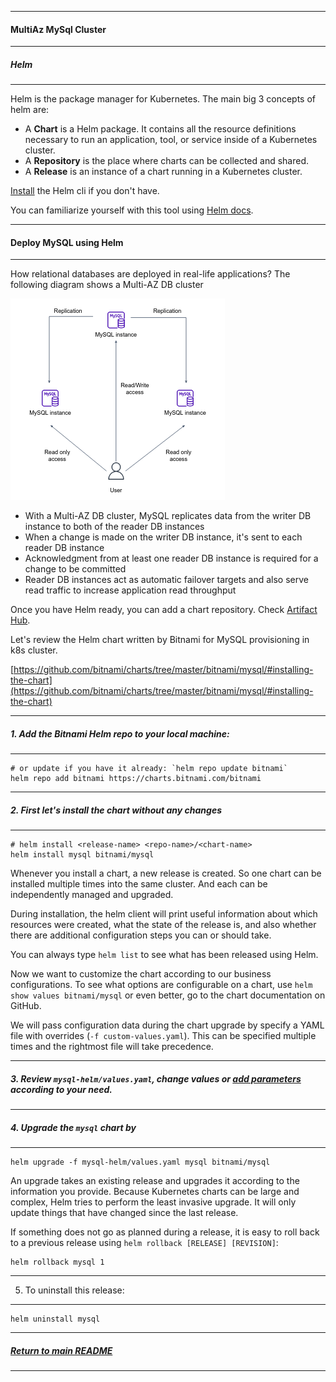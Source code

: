 *********************************************************************
#### MultiAz MySql Cluster
*********************************************************************
##### Helm
*********************************************************************
Helm is the package manager for Kubernetes.
The main big 3 concepts of helm are:

- A **Chart** is a Helm package. It contains all the resource definitions necessary to run an application, tool, or service inside of a Kubernetes cluster.
- A **Repository** is the place where charts can be collected and shared.
- A **Release** is an instance of a chart running in a Kubernetes cluster.

[Install](https://helm.sh/docs/intro/install/) the Helm cli if you don't have.

You can familiarize yourself with this tool using [Helm docs](https://helm.sh/docs/intro/using_helm/). 
*********************************************************************
#### Deploy MySQL using Helm
*********************************************************************
How relational databases are deployed in real-life applications?
The following diagram shows a Multi-AZ DB cluster

![MySql Multi Cluster](img/mysql-multi-instance.png)
- With a Multi-AZ DB cluster, MySQL replicates data from the writer DB instance to both of the reader DB instances
- When a change is made on the writer DB instance, it's sent to each reader DB instance
- Acknowledgment from at least one reader DB instance is required for a change to be committed
- Reader DB instances act as automatic failover targets and also serve read traffic to increase application read throughput

Once you have Helm ready, you can add a chart repository. Check [Artifact Hub](https://artifacthub.io/packages/search?kind=0).

Let's review the Helm chart written by Bitnami for MySQL provisioning in k8s cluster.

[https://github.com/bitnami/charts/tree/master/bitnami/mysql/#installing-the-chart](https://github.com/bitnami/charts/tree/master/bitnami/mysql/#installing-the-chart)
*********************************************************************
##### 1. Add the Bitnami Helm repo to your local machine:
*********************************************************************
```shell
# or update if you have it already: `helm repo update bitnami`
helm repo add bitnami https://charts.bitnami.com/bitnami
```
*********************************************************************
##### 2. First let's install the chart without any changes
*********************************************************************
```shell
# helm install <release-name> <repo-name>/<chart-name> 
helm install mysql bitnami/mysql
```
Whenever you install a chart, a new release is created. So one chart can be installed multiple times into the same cluster. And each can be independently managed and upgraded.

During installation, the helm client will print useful information about which resources were created, what the state of the release is, and also whether there are additional configuration steps you can or should take.

You can always type `helm list` to see what has been released using Helm.

Now we want to customize the chart according to our business configurations.
To see what options are configurable on a chart, use `helm show values bitnami/mysql` or even better, go to the chart documentation on GitHub. 

We will pass configuration data during the chart upgrade by specify a YAML file with overrides (`-f custom-values.yaml`). This can be specified multiple times and the rightmost file will take precedence.
*********************************************************************
##### 3. Review `mysql-helm/values.yaml`, change values or [add parameters](https://github.com/bitnami/charts/tree/master/bitnami/mysql/#parameters) according to your need.
*********************************************************************
##### 4. Upgrade the `mysql` chart by
*********************************************************************
```shell
helm upgrade -f mysql-helm/values.yaml mysql bitnami/mysql
```

An upgrade takes an existing release and upgrades it according to the information you provide. Because Kubernetes charts can be large and complex, Helm tries to perform the least invasive upgrade. It will only update things that have changed since the last release.

If something does not go as planned during a release, it is easy to roll back to a previous release using `helm rollback [RELEASE] [REVISION]`:

```shell
helm rollback mysql 1
```
*********************************************************************
5. To uninstall this release:
*********************************************************************
```shell
helm uninstall mysql
```
*********************************************************************
##### [Return to main README](https://github.com/dmitriyshub/kube-hub)
*********************************************************************